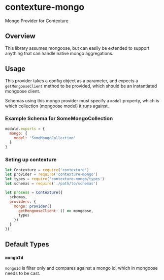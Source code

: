 # contexture-mongo
Mongo Provider for Contexture

## Overview
This library assumes mongoose, but can easily be extended to support anything that can handle native mongo aggregations.

## Usage
This provider takes a config object as a parameter, and expects a `getMongooseClient` method to be provided, which should be an instantiated mongoose client.

Schemas using this mongo provider must specify a `model` property, which is which collection (mongoose model) it runs against.

### Example Schema for SomeMongoCollection

```js
module.exports = {
  mongo: {
    model: 'SomeMongoCollection'
  }
}
```

### Seting up contexture
```js
let Contexture = require('contexture')
let provider = require('contexture-mongo')
let types = require('contexture-mongo/types')
let schemas = require('./path/to/schemas')

let process = Contexture({
  schemas,
  providers: {
    mongo: provider({
      getMongooseClient: () => mongoose,
      types
    })
  }
})
```

## Default Types

### `mongoId`
`mongoId` is filter only and compares against a mongo id, which in mongoose needs to be cast.
